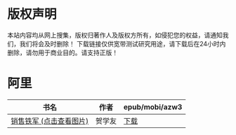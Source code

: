 # 版权声明

本站内容均从网上搜集，版权归著作人及版权方所有，如侵犯您的权益，请通知我们，我们将会及时删除！ 下载链接仅供宽带测试研究用途，请下载后在24小时内删除，请勿用于商业目的。请支持正版！

# 阿里

| 书名 | 作者 | epub/mobi/azw3 |
| --- | --- | --- |
| [销售铁军 (点击查看图片)](https://www.dushupai.com/attachment/2024/06/07/70f7c390cf793a80.jpg) | 贺学友 | [下载](https://url89.ctfile.com/f/31084289-1357039498-7a25f2?p=8866) |
